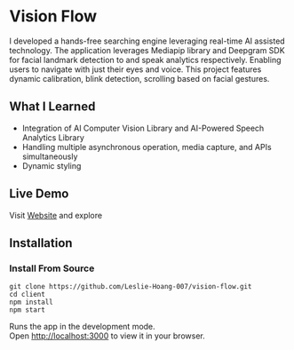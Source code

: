 # Vision Flow
I developed a hands-free searching engine leveraging real-time AI assisted technology. The application leverages Mediapip library and Deepgram SDK for facial landmark detection to and speak analytics respectively. Enabling users to navigate with just their eyes and voice. This project features dynamic calibration, blink detection, scrolling based on facial gestures. 

## What I Learned
- Integration of AI Computer Vision Library and AI-Powered Speech Analytics Library
- Handling multiple asynchronous operation, media capture, and APIs simultaneously
- Dynamic styling

## Live Demo
Visit [Website](https://www.vision-flow.ca/) and explore  

## Installation
### Install From Source 
```
git clone https://github.com/Leslie-Hoang-007/vision-flow.git
cd client
npm install
npm start
```
Runs the app in the development mode.\
Open [http://localhost:3000](http://localhost:3000) to view it in your browser.
